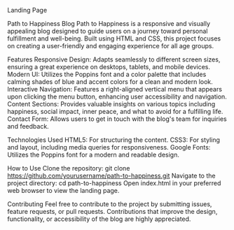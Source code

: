 Landing Page 

Path to Happiness Blog
Path to Happiness is a responsive and visually appealing blog designed to guide users on a journey toward personal fulfillment and well-being. Built using HTML and CSS, this project focuses on creating a user-friendly and engaging experience for all age groups.

Features
Responsive Design: Adapts seamlessly to different screen sizes, ensuring a great experience on desktops, tablets, and mobile devices.
Modern UI: Utilizes the Poppins font and a color palette that includes calming shades of blue and accent colors for a clean and modern look.
Interactive Navigation: Features a right-aligned vertical menu that appears upon clicking the menu button, enhancing user accessibility and navigation.
Content Sections: Provides valuable insights on various topics including happiness, social impact, inner peace, and what to avoid for a fulfilling life.
Contact Form: Allows users to get in touch with the blog's team for inquiries and feedback.

Technologies Used
HTML5: For structuring the content.
CSS3: For styling and layout, including media queries for responsiveness.
Google Fonts: Utilizes the Poppins font for a modern and readable design.

How to Use
Clone the repository: git clone https://github.com/yourusername/path-to-happiness.git
Navigate to the project directory: cd path-to-happiness
Open index.html in your preferred web browser to view the landing page.

Contributing
Feel free to contribute to the project by submitting issues, feature requests, or pull requests. Contributions that improve the design, functionality, or accessibility of the blog are highly appreciated.
